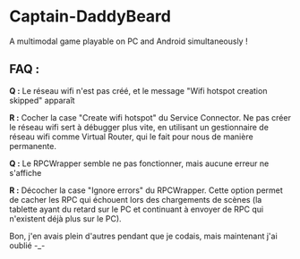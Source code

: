 ﻿# Captain-DaddyBeard
A multimodal game playable on PC and Android simultaneously !

FAQ :
-----

**Q :** Le réseau wifi n'est pas créé, et le message "Wifi hotspot creation skipped" apparaît

**R :** Cocher la case "Create wifi hotspot" du Service Connector. Ne pas créer le réseau wifi sert à débugger
plus vite, en utilisant un gestionnaire de réseau wifi comme Virtual Router, qui le fait pour nous de manière
permanente.

**Q :** Le RPCWrapper semble ne pas fonctionner, mais aucune erreur ne s'affiche

**R :** Décocher la case "Ignore errors" du RPCWrapper. Cette option permet de cacher les RPC qui échouent lors
des chargements de scènes (la tablette ayant du retard sur le PC et continuant à envoyer de RPC qui n'existent
déjà plus sur le PC).

Bon, j'en avais plein d'autres pendant que je codais, mais maintenant j'ai oublié -_-
